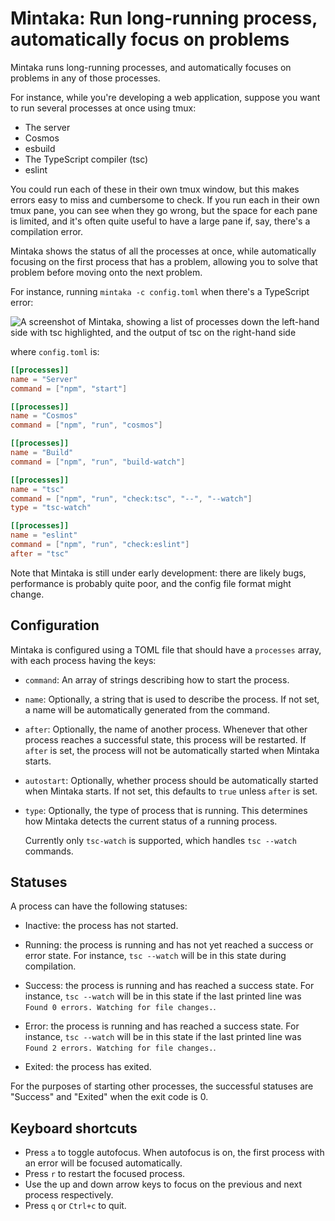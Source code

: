 # Mintaka: Run long-running process, automatically focus on problems

Mintaka runs long-running processes, and automatically focuses on problems in
any of those processes.

For instance, while you're developing a web application, suppose you want to run
several processes at once using tmux:

* The server
* Cosmos
* esbuild
* The TypeScript compiler (tsc)
* eslint

You could run each of these in their own tmux window, but this makes errors easy
to miss and cumbersome to check. If you run each in their own tmux pane, you can
see when they go wrong, but the space for each pane is limited, and it's often
quite useful to have a large pane if, say, there's a compilation error.

Mintaka shows the status of all the processes at once, while automatically
focusing on the first process that has a problem, allowing you to solve that
problem before moving onto the next problem.

For instance, running `mintaka -c config.toml` when there's a TypeScript error:

![A screenshot of Mintaka, showing a list of processes down the left-hand side
with tsc highlighted, and the output of tsc on the right-hand side
](screenshot.png?raw=true)

where `config.toml` is:

```toml
[[processes]]
name = "Server"
command = ["npm", "start"]

[[processes]]
name = "Cosmos"
command = ["npm", "run", "cosmos"]

[[processes]]
name = "Build"
command = ["npm", "run", "build-watch"]

[[processes]]
name = "tsc"
command = ["npm", "run", "check:tsc", "--", "--watch"]
type = "tsc-watch"

[[processes]]
name = "eslint"
command = ["npm", "run", "check:eslint"]
after = "tsc"
```

Note that Mintaka is still under early development: there are likely bugs,
performance is probably quite poor, and the config file format might change.

## Configuration

Mintaka is configured using a TOML file that should have a `processes` array,
with each process having the keys:

* `command`: An array of strings describing how to start the process.

* `name`: Optionally, a string that is used to describe the process. If not set,
  a name will be automatically generated from the command.

* `after`: Optionally, the name of another process. Whenever that other process
  reaches a successful state, this process will be restarted. If `after` is set,
  the process will not be automatically started when Mintaka starts.

* `autostart`: Optionally, whether process should be automatically started when
  Mintaka starts. If not set, this defaults to `true` unless `after` is set.

* `type`: Optionally, the type of process that is running. This determines how
  Mintaka detects the current status of a running process.

  Currently only `tsc-watch` is supported, which handles `tsc --watch` commands.

## Statuses

A process can have the following statuses:

* Inactive: the process has not started.

* Running: the process is running and has not yet reached a success or error
  state. For instance, `tsc --watch` will be in this state during compilation.

* Success: the process is running and has reached a success state. For instance,
  `tsc --watch` will be in this state if the last printed line was
  `Found 0 errors. Watching for file changes.`.

* Error: the process is running and has reached a success state. For instance,
  `tsc --watch` will be in this state if the last printed line was
  `Found 2 errors. Watching for file changes.`.

* Exited: the process has exited.

For the purposes of starting other processes, the successful statuses are
"Success" and "Exited" when the exit code is 0.

## Keyboard shortcuts

* Press `a` to toggle autofocus. When autofocus is on, the first process with
  an error will be focused automatically.
* Press `r` to restart the focused process.
* Use the up and down arrow keys to focus on the previous and next process
  respectively.
* Press `q` or `Ctrl+c` to quit.
